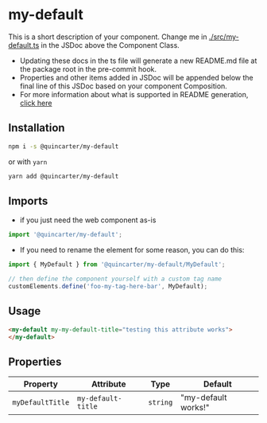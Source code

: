 # my-default

This is a short description of your component. Change me in [./src/my-default.ts](./src/my-default.ts#L6-42) in the JSDoc above the Component Class.

* Updating these docs in the ts file will generate a new README.md file at the package root in the pre-commit hook.
* Properties and other items added in JSDoc will be appended below the final line of this JSDoc based on your component Composition.
* For more information about what is supported in README generation, [click here](https://github.com/runem/web-component-analyzer)

## Installation
```bash
npm i -s @quincarter/my-default
```
or with `yarn`
```bash
yarn add @quincarter/my-default
```

## Imports
* if you just need the web component as-is
```javascript
import '@quincarter/my-default';
```
* If you need to rename the element for some reason, you can do this:
```javascript
import { MyDefault } from '@quincarter/my-default/MyDefault';

// then define the component yourself with a custom tag name
customElements.define('foo-my-tag-here-bar', MyDefault);
```

## Usage
```html
<my-default my-my-default-title="testing this attribute works">
</my-default>
```

## Properties

| Property         | Attribute          | Type     | Default             |
|------------------|--------------------|----------|---------------------|
| `myDefaultTitle` | `my-default-title` | `string` | "my-default works!" |

